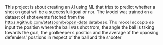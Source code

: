 This project is about creating an AI using ML that tries to predict whether a shot on goal will be a successfull goal or not.
The Model was trained on a dataset of shot events fetched from the https://github.com/statsbomb/open-data database. 
The model accepts as input the position where the ball was shot from, the angle the ball is taking towards the goal, the goalkeeper's position and the average of the opposing defenders' positions in respect of the ball and the shooter